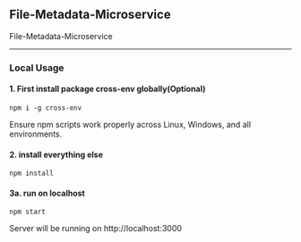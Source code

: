 ## File-Metadata-Microservice

File-Metadata-Microservice

*****************************************************

### Local Usage 
#### 1. First install package cross-env globally(Optional)

```
npm i -g cross-env

```
Ensure npm scripts work properly across Linux, Windows, and all environments.

#### 2. install everything else

```
npm install

```

#### 3a. run on localhost

```
npm start

```
Server will be running on http://localhost:3000
